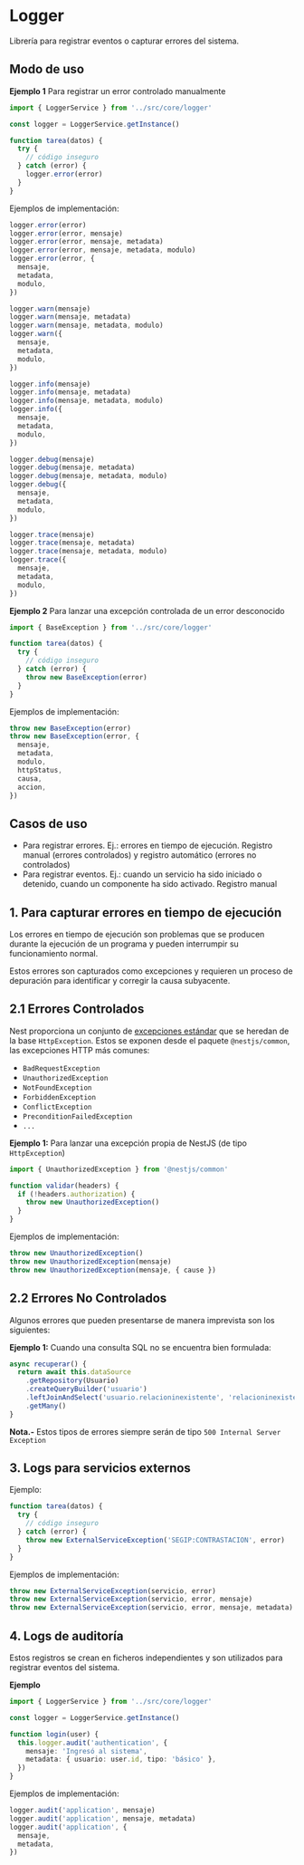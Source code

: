 # Logger

Librería para registrar eventos o capturar errores del sistema.

## Modo de uso

**Ejemplo 1** Para registrar un error controlado manualmente

```ts
import { LoggerService } from '../src/core/logger'

const logger = LoggerService.getInstance()

function tarea(datos) {
  try {
    // código inseguro
  } catch (error) {
    logger.error(error)
  }
}
```

Ejemplos de implementación:

```ts
logger.error(error)
logger.error(error, mensaje)
logger.error(error, mensaje, metadata)
logger.error(error, mensaje, metadata, modulo)
logger.error(error, {
  mensaje,
  metadata,
  modulo,
})

logger.warn(mensaje)
logger.warn(mensaje, metadata)
logger.warn(mensaje, metadata, modulo)
logger.warn({
  mensaje,
  metadata,
  modulo,
})

logger.info(mensaje)
logger.info(mensaje, metadata)
logger.info(mensaje, metadata, modulo)
logger.info({
  mensaje,
  metadata,
  modulo,
})

logger.debug(mensaje)
logger.debug(mensaje, metadata)
logger.debug(mensaje, metadata, modulo)
logger.debug({
  mensaje,
  metadata,
  modulo,
})

logger.trace(mensaje)
logger.trace(mensaje, metadata)
logger.trace(mensaje, metadata, modulo)
logger.trace({
  mensaje,
  metadata,
  modulo,
})
```

**Ejemplo 2** Para lanzar una excepción controlada de un error desconocido

```ts
import { BaseException } from '../src/core/logger'

function tarea(datos) {
  try {
    // código inseguro
  } catch (error) {
    throw new BaseException(error)
  }
}
```

Ejemplos de implementación:

```ts
throw new BaseException(error)
throw new BaseException(error, {
  mensaje,
  metadata,
  modulo,
  httpStatus,
  causa,
  accion,
})
```

## Casos de uso

- Para registrar errores. Ej.: errores en tiempo de ejecución. Registro manual (errores controlados) y registro automático (errores no controlados)
- Para registrar eventos. Ej.: cuando un servicio ha sido iniciado o detenido, cuando un componente ha sido activado. Registro manual

## 1. Para capturar errores en tiempo de ejecución

Los errores en tiempo de ejecución son problemas que se producen durante la ejecución de un programa y pueden interrumpir su funcionamiento normal.

Estos errores son capturados como excepciones y requieren un proceso de depuración para identificar y corregir la causa subyacente.

## 2.1 Errores Controlados

Nest proporciona un conjunto de [excepciones estándar](https://docs.nestjs.com/exception-filters#built-in-http-exceptions) que se heredan de la base `HttpException`. Estos se exponen desde el paquete `@nestjs/common`, las excepciones HTTP más comunes:

- `BadRequestException`
- `UnauthorizedException`
- `NotFoundException`
- `ForbiddenException`
- `ConflictException`
- `PreconditionFailedException`
- `...`

**Ejemplo 1:** Para lanzar una excepción propia de NestJS (de tipo `HttpException`)

```ts
import { UnauthorizedException } from '@nestjs/common'

function validar(headers) {
  if (!headers.authorization) {
    throw new UnauthorizedException()
  }
}
```

Ejemplos de implementación:

```ts
throw new UnauthorizedException()
throw new UnauthorizedException(mensaje)
throw new UnauthorizedException(mensaje, { cause })
```

## 2.2 Errores No Controlados

Algunos errores que pueden presentarse de manera imprevista son los siguientes:

**Ejemplo 1:** Cuando una consulta SQL no se encuentra bien formulada:

```ts
async recuperar() {
  return await this.dataSource
    .getRepository(Usuario)
    .createQueryBuilder('usuario')
    .leftJoinAndSelect('usuario.relacioninexistente', 'relacioninexistente')
    .getMany()
}
```

**Nota.-** Estos tipos de errores siempre serán de tipo `500 Internal Server Exception`

## 3. Logs para servicios externos

Ejemplo:

```ts
function tarea(datos) {
  try {
    // código inseguro
  } catch (error) {
    throw new ExternalServiceException('SEGIP:CONTRASTACION', error)
  }
}
```

Ejemplos de implementación:

```ts
throw new ExternalServiceException(servicio, error)
throw new ExternalServiceException(servicio, error, mensaje)
throw new ExternalServiceException(servicio, error, mensaje, metadata)
```

## 4. Logs de auditoría

Estos registros se crean en ficheros independientes y son utilizados para registrar eventos del sistema.

**Ejemplo**

```ts
import { LoggerService } from '../src/core/logger'

const logger = LoggerService.getInstance()

function login(user) {
  this.logger.audit('authentication', {
    mensaje: 'Ingresó al sistema',
    metadata: { usuario: user.id, tipo: 'básico' },
  })
}
```

Ejemplos de implementación:

```ts
logger.audit('application', mensaje)
logger.audit('application', mensaje, metadata)
logger.audit('application', {
  mensaje,
  metadata,
})
```
